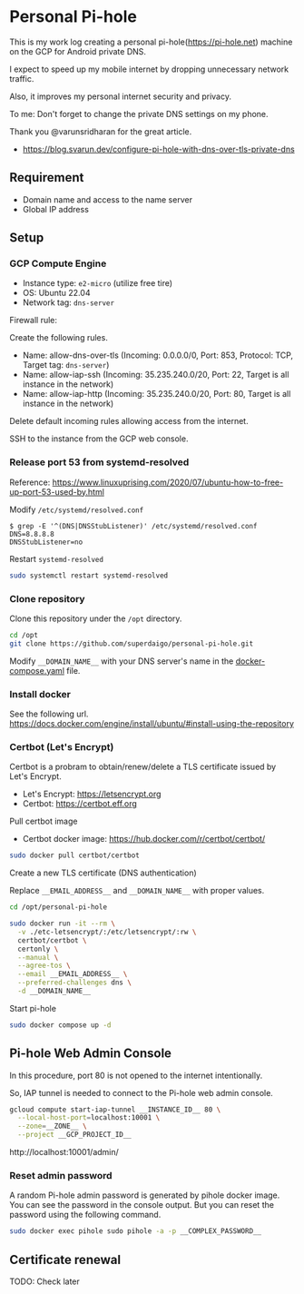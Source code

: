 # Personal Pi-hole

This is my work log creating a personal pi-hole(https://pi-hole.net) machine on the GCP for Android private DNS.

I expect to speed up my mobile internet by dropping unnecessary network traffic.

Also, it improves my personal internet security and privacy.

To me: Don't forget to change the private DNS settings on my phone.


Thank you @varunsridharan for the great article.

- https://blog.svarun.dev/configure-pi-hole-with-dns-over-tls-private-dns


## Requirement

- Domain name and access to the name server
- Global IP address


## Setup

### GCP Compute Engine

- Instance type: `e2-micro` (utilize free tire)
- OS: Ubuntu 22.04
- Network tag: `dns-server`

Firewall rule:

Create the following rules.

- Name: allow-dns-over-tls (Incoming: 0.0.0.0/0, Port: 853, Protocol: TCP, Target tag: `dns-server`)
- Name: allow-iap-ssh (Incoming: 35.235.240.0/20, Port: 22, Target is all instance in the network)
- Name: allow-iap-http (Incoming: 35.235.240.0/20, Port: 80, Target is all instance in the network)
  
Delete default incoming rules allowing access from the internet.

SSH to the instance from the GCP web console.


### Release port 53 from systemd-resolved

Reference: https://www.linuxuprising.com/2020/07/ubuntu-how-to-free-up-port-53-used-by.html

Modify `/etc/systemd/resolved.conf`

```shell
$ grep -E '^(DNS|DNSStubListener)' /etc/systemd/resolved.conf
DNS=8.8.8.8
DNSStubListener=no
```

Restart `systemd-resolved`

```bash
sudo systemctl restart systemd-resolved
```


### Clone repository

Clone this repository under the `/opt` directory.

```bash
cd /opt
git clone https://github.com/superdaigo/personal-pi-hole.git
```

Modify `__DOMAIN_NAME__` with your DNS server's name in the [docker-compose.yaml](docker-compose.yaml) file.


### Install docker

See the following url.
https://docs.docker.com/engine/install/ubuntu/#install-using-the-repository


### Certbot (Let's Encrypt)

Certbot is a probram to obtain/renew/delete a TLS certificate issued by Let's Encrypt.

- Let's Encrypt: https://letsencrypt.org
- Certbot: https://certbot.eff.org

Pull certbot image
- Certbot docker image: https://hub.docker.com/r/certbot/certbot/

``` bash
sudo docker pull certbot/certbot
```

Create a new TLS certificate (DNS authentication)

Replace `__EMAIL_ADDRESS__` and `__DOMAIN_NAME__` with proper values.

``` bash
cd /opt/personal-pi-hole

sudo docker run -it --rm \
  -v ./etc-letsencrypt/:/etc/letsencrypt/:rw \
  certbot/certbot \
  certonly \
  --manual \
  --agree-tos \
  --email __EMAIL_ADDRESS__ \
  --preferred-challenges dns \
  -d __DOMAIN_NAME__
```


Start pi-hole

```bash
sudo docker compose up -d
```


## Pi-hole Web Admin Console

In this procedure, port 80 is not opened to the internet intentionally.

So, IAP tunnel is needed to connect to the Pi-hole web admin console.

```bash
gcloud compute start-iap-tunnel __INSTANCE_ID__ 80 \
  --local-host-port=localhost:10001 \
  --zone=__ZONE__ \
  --project __GCP_PROJECT_ID__
```

http://localhost:10001/admin/


### Reset admin password

A random Pi-hole admin password is generated by pihole docker image.
You can see the password in the console output. But you can reset the password using the following command.

```bash
sudo docker exec pihole sudo pihole -a -p __COMPLEX_PASSWORD__
```


## Certificate renewal

TODO: Check later
